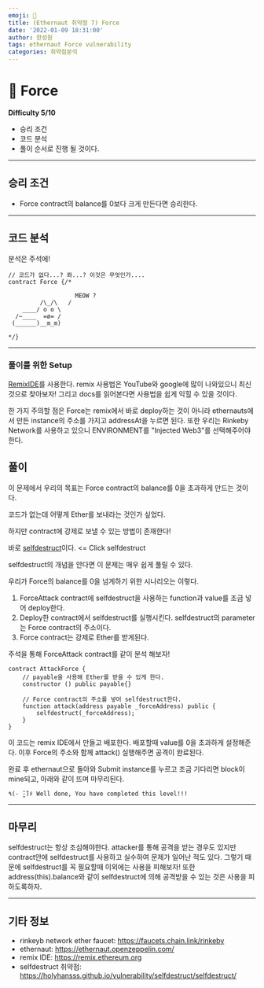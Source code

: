 ```yaml
---
emoji: 🧢
title: (Ethernaut 취약점 7) Force
date: '2022-01-09 18:31:00'
author: 한성원
tags: ethernaut Force vulnerability
categories: 취약점분석
---
```



# 👋 Force
__Difficulty 5/10__

- 승리 조건
- 코드 분석
- 풀이
순서로 진행 될 것이다.

- - -

## 승리 조건
- Force contract의 balance를 0보다 크게 만든다면 승리한다.

- - -

## 코드 분석
분석은 주석에!

```solidity
// 코드가 없다...? 롸...? 이것은 무엇인가....
contract Force {/*

                   MEOW ?
         /\_/\   /
    ____/ o o \
  /~____  =ø= /
 (______)__m_m)

*/}
```
- - -
### 풀이를 위한 Setup
[RemixIDE](https://remix.ethereum.org)를 사용한다. 
remix 사용법은 YouTube와 google에 많이 나와있으니 최신것으로 찾아보자!
그리고 docs를 읽어본다면 사용법을 쉽게 익힐 수 있을 것이다.

한 가지 주의할 점은 Force는 remix에서 바로 deploy하는 것이 아니라 ethernauts에서 만든 instance의 주소를 가지고 addressAt을 누르면 된다.
또한 우리는 Rinkeby Network를 사용하고 있으니 ENVIRONMENT를 "Injected Web3"를 선택해주어야 한다.

## 풀이
이 문제에서 우리의 목표는 Force contract의 balance를 0을 초과하게 만드는 것이다.

코드가 없는데 어떻게 Ether를 보내라는 것인가 싶었다.

하지만 contract에 강제로 보낼 수 있는 방법이 존재한다!

바로 [selfdestruct](https://holyhansss.github.io/vulnerability/selfdestruct/selfdestruct/)이다. <= Click selfdestruct 

selfdestruct의 개념을 안다면 이 문제는 매우 쉽게 풀릴 수 있다.

우리가 Force의 balance를 0을 넘게하기 위한 시나리오는 이렇다.
1. ForceAttack contract에 selfdestruct을 사용하는 function과 value를 조금 넣어 deploy한다.
2. Deploy한 contract에서 selfdestruct를 실행시킨다. selfdestruct의 parameter는 Force contract의 주소이다.
3. Force contract는 강제로 Ether를 받게된다.

주석을 통해 ForceAttack contract를 같이 분석 해보자!
```solidity
contract AttackForce {
    // payable을 사용해 Ether를 받을 수 있게 한다.
    constructor () public payable{}
    
    // Force contract의 주소를 넣어 selfdestruct한다.
    function attack(address payable _forceAddress) public {
        selfdestruct(_forceAddress);
    }
}
```
이 코드는 remix IDE에서 만들고 배포한다. 배포할때 value를 0을 초과하게 설정해준다. 이후 Force의 주소와 함께 attack() 실행해주면 공격이 완료된다.

완료 후 ethernaut으로 돌아와 Submit instance를 누르고 조금 기다리면 block이 mine되고, 아래와 같이 뜨며 마무리된다.
```
٩(- ̮̮̃-̃)۶ Well done, You have completed this level!!!
```
- - -

## 마무리
selfdestruct는 항상 조심해야한다. attacker를 통해 공격을 받는 경우도 있지만 contract안에 selfdestruct를 사용하고 실수하여 문제가 일어난 적도 있다. 그렇기 때문에 selfdestruct를 꼭 필요할때 이외에는 사용을 피해보자! 또한 address(this).balance와 같이 selfdestruct에 의해 공격받을 수 있는 것은 사용을 피하도록하자.

- - -
## 기타 정보
- rinkeyb network ether faucet: https://faucets.chain.link/rinkeby
- ethernaut: https://ethernaut.openzeppelin.com/
- remix IDE: https://remix.ethereum.org
- selfdestruct 취약점: https://holyhansss.github.io/vulnerability/selfdestruct/selfdestruct/

```toc

```